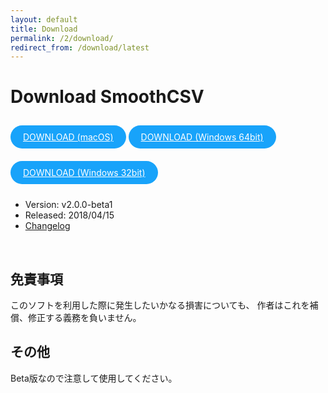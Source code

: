 ```yaml
---
layout: default
title: Download
permalink: /2/download/
redirect_from: /download/latest
---
```

 
Download SmoothCSV
====


<a href="https://github.com/kohii/smoothcsv/releases/download/v2.0.0-beta1/smoothcsv-2.0.0-beta1-macos.dmg"
    target="_blank"
    style="background: #18a3fa; color: #fff; border: 0; outline: none; border-radius: 20px; font-size: 14px; padding: 10px 20px; display: inline-block; margin: 10px 0;">
    DOWNLOAD (macOS)
</a>
<a href="https://github.com/kohii/smoothcsv/releases/download/v2.0.0-beta1/smoothscv-setup-2.0.0-beta1-windows-x64.exe"
    target="_blank"
    style="background: #18a3fa; color: #fff; border: 0; outline: none; border-radius: 20px; font-size: 14px; padding: 10px 20px; display: inline-block; margin: 10px 0;">
    DOWNLOAD (Windows 64bit)
</a>
<a href="https://github.com/kohii/smoothcsv/releases/download/v2.0.0-beta1/smoothscv-setup-2.0.0-beta1-windows-x86.exe"
    target="_blank"
    style="background: #18a3fa; color: #fff; border: 0; outline: none; border-radius: 20px; font-size: 14px; padding: 10px 20px; display: inline-block; margin: 10px 0;">
    DOWNLOAD (Windows 32bit)
</a>

- Version: v2.0.0-beta1
- Released: 2018/04/15
- <a href="https://github.com/kohii/smoothcsv/releases/tag/v2.0.0-beta1" target="_blank">Changelog</a>

<br>

## 免責事項

このソフトを利用した際に発生したいかなる損害についても、 作者はこれを補償、修正する義務を負いません。

## その他

Beta版なので注意して使用してください。